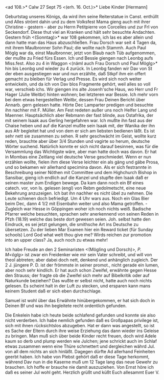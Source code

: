 <ad 108.>* Calw 27 Sept 75
 <(erh. 16. Oct.)>*
Liebe Kinder [Hermann]

Geburtstag unseres Königs, da wird ihm seine Reiterstatue in Canst. enthüllt und Alles strömt dahin und zu dem Volksfest Mama gieng auch mit ihrer Christine - gestern - aber zu Herrn Petitpierre von Corcelles und zur Frl von Seckendorf. Diese thut viel an Kranken und hält sehr besuchte Andachten. Gestern früh <(Sonntag)>* war 108 gekommen, ich las es aber allein und dann hatte man das Haus abzuschließen. Frau Dorsch war seit 4 Tagen da, mit ihrem Maulbronner Sohn Paul; die wollte nach Stammh. Auch Paul Möglg war da, einst Maulbronner, jetzt von Blaub nach Tüb aufgenommen, der mußte zu Fried fürs Essen. Ich und Bessie giengen nach Leonbg aufs Miss.fest. Also zu 4 in Waggon <(näml auch Frau Dorsch und Paul Möglg>* hin bis Leonbg und wieder zu 4 zurück. In Leonbg fanden wir Dav von St der eben ausgestiegen war und nun erzählte, daß Stkpf ihm ein offert gemacht zu bleiben für Verlag und Presse. Es wird sich noch weiter entwickeln, und da ich von Dav blos Fragmente gehört, weil alles so voll war, verschieb ichs. Wir giengen ins alte Josenh'sche Haus, wo Herr und Fr Hager (Julie Weitbr) hinten wohnen; bei letzteren war Bessie. Ich mehr vorn bei dem etwas hergestellten Weitbr, dessen Frau Deinen Bericht über Annarb. gern gelesen hatte. Hörte Dec Lamparter predigen und besuchte ihn nachher mit F. Müller. Am Fest redeten außer uns noch Helfer Lang und Maenner. Hauptsächlich aber Rebmann der fast blinde, aus Ostafrika, der mit seinem Isaak aus Gerling hergefahren war. Ich mußte ihn fast aus der Chaise heben und auf die Kanzel mußte sein Isaak mit, der Wanika der ihn aus Afr begleitet hat und von dem er sich am liebsten bedienen läßt. Es ist sehr nett sie zusammen zu sehen. R sehr geschwächt im Geist, wollte kurz reden, brauchte aber über 3/4 Stunden und vagirte so herum, deutsche Wörter suchend. Natürlich konnte er sich nicht darauf besinnen, was für die Versammlung das Wichtigste wäre, aber man hatte doch was davon. Er hat in Mombas eine Zeitlang viel deutsche Verse geschmiedet. Wenn er nun erzählen wollte, fielen ihm diese Verse leichter ein als gäng und gäbe Prosa, und so bekamen wir allerhand specimina davon. Als er sich festrannte in Beschreibung seiner Nöthen mit Committee und dem Highchurch Bishop in Sansibar, gieng ich endlich auf die Kanzel und stupfte den Isaak daß er seinen master zum Endigen bewege. Da kam dann noch ein Bf eines catech. vor, von Is. gelesen (engl) von Rebm gedolmetscht, eine neue Bekehrung anzuzeigen. Ich bat ihn nachher es nicht übel zu nehmen. Die Leute schienen doch befriedigt. Um 4 Uhr wars aus. Noch ein Glas Bier beim Dec, dann 4 1/2 mit Eisenbahn weiter und also Mama getroffen. - Zugleich war Hesse in Göppingen woher ich noch nichts weiß. Badische Pfarrer welche besuchten, sprachen sehr anerkennend von seinen Reden in Pfzh (18.19) welche das beste dort gewesen seien. Joh. selbst hatte den Eindruck, es sei jetzt gelungen, die smithsche Art ins Deutsche zu übersetzen. 
Zu der lieben Mar Examen hier ein Reward ticket (für Sunday schools) Lord God what welt thou give me? Wirds reichen zur promotion into an upper class? Ja, auch noch zu etwas mehr!

Ich habe Freude an den 2 Seminaristen <(Mögling und Dorsch)>*, P. M<öglg>* ist zwar ein Freidenker wie mir sein Vater schreibt, und will von theol abtreten; aber dabei doch nett, denkend und anhänglich zugleich. Der 2 J. jüngere P. D. ist der frömmste in seiner promot., nicht gerade ein lumen, aber noch sehr kindlich. Er hat auch schon Zweifel, erwähnte gegen Hesse den Strauss; der fragte ob die Zweifel sich mehr auf Bibelkritik oder auf Naturkunde beziehen? Das wußte er selbst nicht, hatte auch noch nichts gelesen. Es scheint halt in der Luft zu stecken, und ersparen kann mans keinem Student daß er sich eben durchschlage.

Samuel ist wohl über das Erwähnte hinübergekommen, er hat sich doch in Deinen Bf und was ihn begleitete recht ordentlich gefunden.

Die Enkelein habe ich heute beide schlafend gefunden und konnte sie also nicht verderben. Ich habe nemlich gefunden daß es Großpapas privilege ist, sich mit ihnen rücksichtslos abzugeben. Hat er dann was angestellt, so ist es Sache der Eltern durch ihre weise Erziehung das dann wieder ins Geleise zu bringen. Man muß sich über beide Kinder recht freuen, doch wird Adele kaum so derb und plump werden wie Julchen; jene schrickt auch im Schlaf etwas zusammen wenn eine Thüre schmettert und dergleichen währd Jul. von all dem nichts an sich hinläßt. Dagegen dürfte Ad allerhand Feinheiten geerbt haben. Ich habe von Plebst gehört daß er diese Tage herkommt, während Dav nun in die Kaserne muß um 12 Tage lang das neue Gewehr zu brauchen. Ich hoffe er brauche nie damit auszuziehen. Von Ernst höre ich daß es seiner Jul wohl geht. Herzlich grüßt und küßt Euch allesammt
 Euer V.
